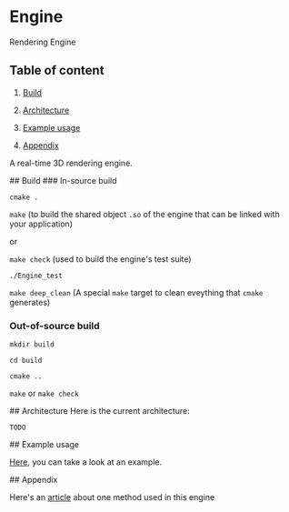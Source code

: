 # Engine
Rendering Engine

## Table of content
1. [Build](#Build)

2. [Architecture](#Archi)

3. [Example usage](#Example)

4. [Appendix](#Appendix)

A real-time 3D rendering engine.


<a name="Build"/>
## Build
### In-source build

`cmake .`

`make` (to build the shared object `.so` of the engine that can be linked with your application)

or

`make check` (used to build the engine's test suite)

`./Engine_test`

`make deep_clean` (A special `make` target to clean eveything that `cmake` generates)

### Out-of-source build

`mkdir build`

`cd build`

`cmake ..`

`make` or `make check`

<a name="Archi"/>
## Architecture
Here is the current architecture:

`TODO`


<a name="Example"/>
## Example usage

[Here](https://github.com/cpcdoy/Engine/blob/dev/tests/debug/main.cc), you can take a look at an example.

<a name="Appendix"/>
## Appendix

Here's an [article](https://hackercorp.eu/ssao.html) about one method used in this engine
